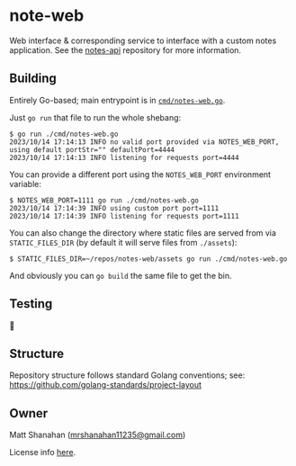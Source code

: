 # note-web

Web interface & corresponding service to interface with a custom notes application. See the [notes-api](https://github.com/mrshanahan/notes-api) repository for more information.

## Building

Entirely Go-based; main entrypoint is in [`cmd/notes-web.go`](./cmd/notes-web.go).

Just `go run` that file to run the whole shebang:

    $ go run ./cmd/notes-web.go
    2023/10/14 17:14:13 INFO no valid port provided via NOTES_WEB_PORT, using default portStr="" defaultPort=4444
    2023/10/14 17:14:13 INFO listening for requests port=4444

You can provide a different port using the `NOTES_WEB_PORT` environment variable:

    $ NOTES_WEB_PORT=1111 go run ./cmd/notes-web.go 
    2023/10/14 17:14:39 INFO using custom port port=1111
    2023/10/14 17:14:39 INFO listening for requests port=1111

You can also change the directory where static files are served from via `STATIC_FILES_DIR` (by default it will serve files from `./assets`):

    $ STATIC_FILES_DIR=~/repos/notes-web/assets go run ./cmd/notes-web.go

And obviously you can `go build` the same file to get the bin.

## Testing

:eyes:

## Structure

Repository structure follows standard Golang conventions; see: https://github.com/golang-standards/project-layout

## Owner

Matt Shanahan (mrshanahan11235@gmail.com)

License info [here](./LICENSE).
